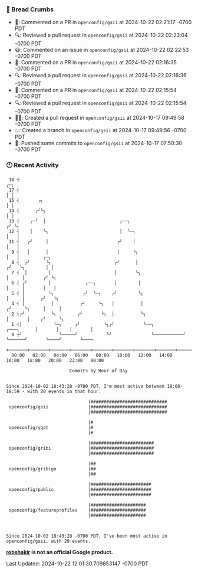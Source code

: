 ### 🍞 Bread Crumbs

 * 💬: Commented on a PR in  `openconfig/gsii` at 2024-10-22 02:21:17 -0700 PDT
 * 🔍: Reviewed a pull request in  `openconfig/gsii` at 2024-10-22 02:23:04 -0700 PDT
 * 😃: Commented on an issue in `openconfig/gsii` at 2024-10-22 02:22:53 -0700 PDT
 * 💬: Commented on a PR in  `openconfig/gsii` at 2024-10-22 02:16:35 -0700 PDT
 * 🔍: Reviewed a pull request in  `openconfig/gsii` at 2024-10-22 02:16:36 -0700 PDT
 * 💬: Commented on a PR in  `openconfig/gsii` at 2024-10-22 02:15:54 -0700 PDT
 * 🔍: Reviewed a pull request in  `openconfig/gsii` at 2024-10-22 02:15:54 -0700 PDT
 * ✍🏼: Created a pull request in `openconfig/gsii` at 2024-10-17 09:49:58 -0700 PDT
 * 💥: Created a branch in `openconfig/gsii` at 2024-10-17 09:49:56 -0700 PDT
 * 🚢: Pushed some commits to `openconfig/gsii` at 2024-10-17 07:50:30 -0700 PDT

### 🕘 Recent Activity
```
 18 ┼                                                                            ╭─╮
 17 ┤                                                                            │ │
 15 ┤       ╭╮                                                                   │ │
 14 ┤      ╭╯╰╮                                                                  │ │
 13 ┤    ╭─╯  │                            ╭──╮                                 ╭╯ ╰╮
 12 ┤    │    ╰╮                           │  ╰─╮                               │   │
 11 ┤   ╭╯     │                          ╭╯    │                               │   │
  9 ┤   │      │                          │     ╰╮                              │   │         ╭─╮
  8 ┤  ╭╯      ╰╮                        ╭╯      │                             ╭╯   ╰╮        │ │
  7 ┤  │        │                        │       ╰╮                            │     │       ╭╯ ╰╮
  6 ┤ ╭╯        │             ╭──╮       │        │                            │     │       │   │
  5 ┤ │         ╰╮           ╭╯  ╰─╮    ╭╯        ╰╮                           │     │      ╭╯   ╰╮
  4 ┤ │          │          ╭╯     ╰╮   │          │                          ╭╯     ╰╮     │     │
  2 ┤╭╯          ╰╮        ╭╯       ╰╮  │          ╰╮                         │       │    ╭╯     ╰╮
  1 ┤│            ╰─╮     ╭╯         ╰╮╭╯           ╰──╮           ╭───╮      │       │    │       │
  0 ┼╯              ╰─────╯           ╰╯               ╰───────────╯   ╰──────╯       ╰────╯       ╰────
    +───────+───────+───────+───────+───────+───────+───────+───────+───────+───────+───────+───────+────
  00:00   02:00   04:00   06:00   08:00   10:00   12:00   14:00   16:00   18:00   20:00   22:00   00:00   

						Commits by Hour of Day


Since 2024-10-02 18:43:28 -0700 PDT, I'm most active between 18:00-18:59 - with 20 events in that hour.

```



```
                               |#############################
 openconfig/gsii               |#############################
                               |#############################

                               |#
 openconfig/ygot               |#
                               |#

                               |########################
 openconfig/gribi              |########################
                               |########################

                               |##
 openconfig/gribigo            |##
                               |##

                               |#######################
 openconfig/public             |#######################
                               |#######################

                               |#####################
 openconfig/featureprofiles    |#####################
                               |#####################



Since 2024-10-02 18:43:28 -0700 PDT, I've been most active in openconfig/gsii, with 29 events.

```
**[robshakir](mailto:robjs@google.com) is not an official Google product.**  


Last Updated: 2024-10-22 12:01:30.709853147 -0700 PDT

